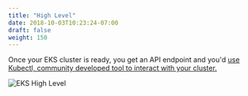 ```yaml
---
title: "High Level"
date: 2018-10-03T10:23:24-07:00
draft: false
weight: 150
---
```



Once your EKS cluster is ready, you get an API endpoint and you'd [use Kubectl, community developed tool to interact with your cluster.](https://kubernetes.io/docs/reference/kubectl/kubectl/)

![EKS High Level](/images/introduction/eks-high-level.svg)
